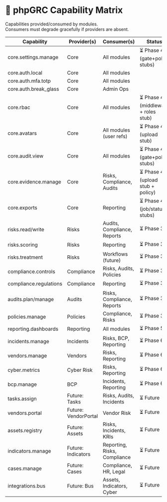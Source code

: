 # 🔗 phpGRC Capability Matrix

Capabilities provided/consumed by modules.  
Consumers must degrade gracefully if providers are absent.

| Capability            | Provider(s) | Consumer(s)               | Status                               |
|----------------------|-------------|---------------------------|--------------------------------------|
| core.settings.manage | Core        | All modules               | ⏳ Phase 4 (gate+policy stubs)       |
| core.auth.local      | Core        | All modules               |                                      |
| core.auth.mfa.totp   | Core        | All modules               |                                      |
| core.auth.break_glass| Core        | Admin Ops                 |                                      |
| core.rbac            | Core        | All modules               | ⏳ Phase 4 (middleware + roles stub) |
| core.avatars         | Core        | All modules (user refs)   | ⏳ Phase 4 (upload stub)             |
| core.audit.view      | Core        | All modules               | ⏳ Phase 4 (gate+policy stubs)       |
| core.evidence.manage | Core        | Risks, Compliance, Audits | ⏳ Phase 4 (upload stub + policy)    |
| core.exports         | Core        | Reporting                 | ⏳ Phase 4 (job/status stubs)        |
| risks.read/write     | Risks       | Audits, Compliance, Reports | ⏳ Phase 3                          |
| risks.scoring        | Risks       | Reporting                 | ⏳ Phase 3                           |
| risks.treatment      | Risks       | Workflows (future)        | ⏳ Phase 3                           |
| compliance.controls  | Compliance  | Risks, Audits, Policies   | ⏳ Phase 3                           |
| compliance.regulations| Compliance | Reporting                 | ⏳ Phase 3                           |
| audits.plan/manage   | Audits      | Risks, Compliance, Reports| ⏳ Phase 3                           |
| policies.manage      | Policies    | Compliance, Risks         | ⏳ Phase 3                           |
| reporting.dashboards | Reporting   | All modules               | ⏳ Phase 5                           |
| incidents.manage     | Incidents   | Risks, BCP, Reporting     | ⏳ Phase 6                           |
| vendors.manage       | Vendors     | Risks, Reporting          | ⏳ Phase 6                           |
| cyber.metrics        | Cyber Risk  | Risks, Reporting          | ⏳ Phase 6                           |
| bcp.manage           | BCP         | Incidents, Reporting      | ⏳ Phase 6                           |
| tasks.assign         | Future: Tasks       | Risks, Audits, Incidents | ⏳ Future                      |
| vendors.portal       | Future: VendorPortal| Vendor Risk          | ⏳ Future                      |
| assets.registry      | Future: Assets     | Risks, Incidents, KRIs   | ⏳ Future                      |
| indicators.manage    | Future: Indicators | Reporting, Risks, Compliance | ⏳ Future                  |
| cases.manage         | Future: Cases      | Compliance, HR, Legal    | ⏳ Future                      |
| integrations.bus     | Future: Bus        | Assets, Indicators, Cyber | ⏳ Future                      |
